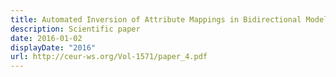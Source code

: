 ```yaml
---
title: Automated Inversion of Attribute Mappings in Bidirectional Model Transformations
description: Scientific paper
date: 2016-01-02
displayDate: "2016"
url: http://ceur-ws.org/Vol-1571/paper_4.pdf
---
```


